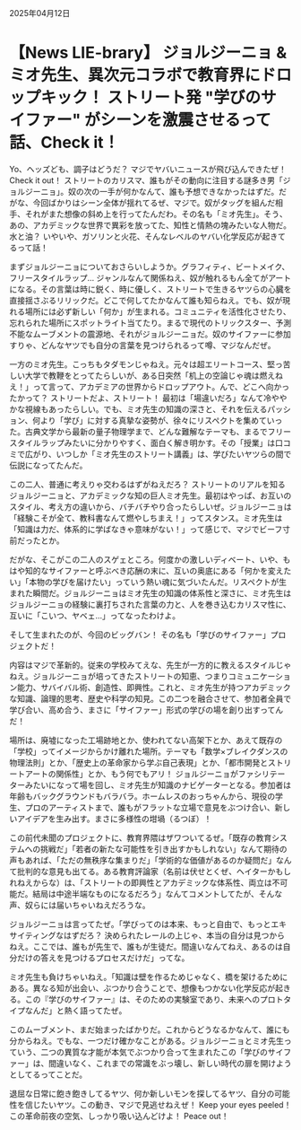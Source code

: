 2025年04月12日

# 【News LIE-brary】 ジョルジーニョ & ミオ先生、異次元コラボで教育界にドロップキック！ ストリート発 "学びのサイファー" がシーンを激震させるって話、Check it！

Yo、ヘッズども、調子はどうだ？ マジでヤバいニュースが飛び込んできたぜ！ Check it out！
ストリートのカリスマ、誰もがその動向に注目する謎多き男「ジョルジーニョ」。奴の次の一手が何かなんて、誰も予想できなかったはずだ。だがな、今回ばかりはシーン全体が揺れてるぜ、マジで。奴がタッグを組んだ相手、それがまた想像の斜め上を行ってたんだわ。その名も「ミオ先生」。そう、あの、アカデミックな世界で異彩を放ってた、知性と情熱の塊みたいな人物だ。水と油？ いやいや、ガソリンと火花、そんなレベルのヤバい化学反応が起きてるって話！

まずジョルジーニョについておさらいしようか。グラフィティ、ビートメイク、フリースタイルラップ… ジャンルなんて関係ねえ、奴が触れるもん全てがアートになる。その言葉は時に鋭く、時に優しく、ストリートで生きるヤツらの心臓を直接揺さぶるリリックだ。どこで何してたかなんて誰も知らねえ。でも、奴が現れる場所には必ず新しい「何か」が生まれる。コミュニティを活性化させたり、忘れられた場所にスポットライト当てたり。まるで現代のトリックスター、予測不能なムーブメントの震源地、それがジョルジーニョだ。奴のサイファーに参加すりゃ、どんなヤツでも自分の言葉を見つけられるって噂、マジなんだぜ。

一方のミオ先生。こっちもタダモンじゃねえ。元々は超エリートコース、堅っ苦しい大学で教鞭をとってたらしいが、ある日突然「机上の空論じゃ魂は燃えねえ！」って言って、アカデミアの世界からドロップアウト。んで、どこへ向かったかって？ ストリートだよ、ストリート！ 最初は「場違いだろ」なんて冷ややかな視線もあったらしい。でも、ミオ先生の知識の深さと、それを伝えるパッション、何より「学び」に対する真摯な姿勢が、徐々にリスペクトを集めていった。古典文学から最新の量子物理学まで、どんな難解なテーマも、まるでフリースタイルラップみたいに分かりやすく、面白く解き明かす。その「授業」は口コミで広がり、いつしか「ミオ先生のストリート講義」は、学びたいヤツらの間で伝説になってたんだ。

この二人、普通に考えりゃ交わるはずがねえだろ？ ストリートのリアルを知るジョルジーニョと、アカデミックな知の巨人ミオ先生。最初はやっぱ、お互いのスタイル、考え方の違いから、バチバチやり合ったらしいぜ。ジョルジーニョは「経験こそが全て、教科書なんて燃やしちまえ！」ってスタンス。ミオ先生は「知識は力だ、体系的に学ばなきゃ意味がない！」って感じで、マジでビーフ寸前だったとか。

だがな、そこがこの二人のスゲェところ。何度かの激しいディベート、いや、もはや知的なサイファーと呼ぶべき応酬の末に、互いの奥底にある「何かを変えたい」「本物の学びを届けたい」っていう熱い魂に気づいたんだ。リスペクトが生まれた瞬間だ。ジョルジーニョはミオ先生の知識の体系性と深さに、ミオ先生はジョルジーニョの経験に裏打ちされた言葉の力と、人を巻き込むカリスマ性に、互いに「こいつ、ヤベェ…」ってなったわけよ。

そして生まれたのが、今回のビッグバン！ その名も「学びのサイファー」プロジェクトだ！

内容はマジで革新的。従来の学校みてえな、先生が一方的に教えるスタイルじゃねえ。ジョルジーニョが培ってきたストリートの知恵、つまりコミュニケーション能力、サバイバル術、創造性、即興性。これと、ミオ先生が持つアカデミックな知識、論理的思考、歴史や科学の知見。この二つを融合させて、参加者全員で学び合い、高め合う、まさに「サイファー」形式の学びの場を創り出すってんだ！

場所は、廃墟になった工場跡地とか、使われてない高架下とか、あえて既存の「学校」ってイメージからかけ離れた場所。テーマも「数学×ブレイクダンスの物理法則」とか、「歴史上の革命家から学ぶ自己表現」とか、「都市開発とストリートアートの関係性」とか、もう何でもアリ！ ジョルジーニョがファシリテーターみたいになって場を回し、ミオ先生が知識のナビゲーターとなる。参加者は年齢もバックグラウンドもバラバラ。ホームレスのおっちゃんから、現役の学生、プロのアーティストまで、誰もがフラットな立場で意見をぶつけ合い、新しいアイデアを生み出す。まさに多様性の坩堝（るつぼ）！

この前代未聞のプロジェクトに、教育界隈はザワついてるぜ。「既存の教育システムへの挑戦だ」「若者の新たな可能性を引き出すかもしれない」なんて期待の声もあれば、「ただの無秩序な集まりだ」「学術的な価値があるのか疑問だ」なんて批判的な意見も出てる。ある教育評論家（名前は伏せとくぜ、ヘイターかもしれねえからな）は、「ストリートの即興性とアカデミックな体系性、両立は不可能だ。結局は中途半端なものになるだろう」なんてコメントしてたが、そんな声、奴らには届いちゃいねえだろうな。

ジョルジーニョは言ってたぜ。「学びってのは本来、もっと自由で、もっとエキサイティングなはずだろ？ 決められたレールの上じゃ、本当の自分は見つからねえ。ここでは、誰もが先生で、誰もが生徒だ。間違いなんてねえ、あるのは自分だけの答えを見つけるプロセスだけだ」ってな。

ミオ先生も負けちゃいねえ。「知識は壁を作るためじゃなく、橋を架けるためにある。異なる知が出会い、ぶつかり合うことで、想像もつかない化学反応が起きる。この『学びのサイファー』は、そのための実験室であり、未来へのプロトタイプなんだ」と熱く語ってたぜ。

このムーブメント、まだ始まったばかりだ。これからどうなるかなんて、誰にも分からねえ。でもな、一つだけ確かなことがある。ジョルジーニョとミオ先生っていう、二つの異質な才能が本気でぶつかり合って生まれたこの「学びのサイファー」は、間違いなく、これまでの常識をぶっ壊し、新しい時代の扉を開けようとしてるってことだ。

退屈な日常に飽き飽きしてるヤツ、何か新しいモンを探してるヤツ、自分の可能性を信じたいヤツ。この動き、マジで見逃せねえぜ！ Keep your eyes peeled！ この革命前夜の空気、しっかり吸い込んどけよ！ Peace out！